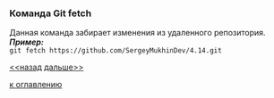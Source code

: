 ### Команда Git fetch  

Данная команда забирает изменения из удаленного репозитория.  
***Пример:***  
`git fetch https://github.com/SergeyMukhinDev/4.14.git`  

[<<назад](./gitpull.md)     [дальше>>](./gitmerge.md)  




[к оглавлению](./readme.md)